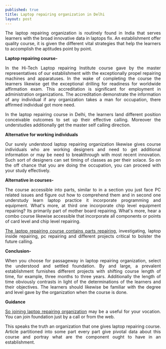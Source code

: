 ```yaml
---
published: true
title: Laptop repairing organization in Delhi
layout: post
---
```

<p align="justify">The laptop repairing organization is routinely found in India that serves learners with the broad innovative data in laptops fix. An establishment offer quality course, it is given the different vital strategies that help the learners to accomplish the aptitudes point by point.</p>

<b>Laptop repairing course- </b> 

<p align="justify">In the Hi-Tech Laptop repairing Institute course gave by the master representatives of our establishment with the exceptionally propel repairing machines and apparatuses. In the wake of completing the course the learners likewise get the exceptional drilling for readiness for worldwide affirmation exam. This accreditation is significant for employment in administration organizations. The accreditation demonstrate the information of any individual if any organization takes a man for occupation, there affirmed individual got more need.</p>

<p align="justify">In the laptop repairing course in Delhi, the learners land different position conceivable outcomes to set up their effective calling. Moreover the understudies additionally get the master self calling direction.</p>

<b>Alternative for working individuals</b> 

<p align="justify">Our surely understood laptop repairing organization likewise gives course individuals who are working designers and need to get additional information or may be need to breakthrough with most recent innovation. Such sort of designers can set timing of classes as per their solace. So on the off chance that you are doing the occupation, you can proceed with your study effectively. 

<b>Alternative in courses- </b> 

<p align="justify">The course accessible into parts, similar to in a section you just face PC related issues and figure out how to comprehend them and in second one understudy learn laptop practice it incorporate programming and equipment. What's more, at third one incorporate chip level equipment repairing? Its primarily part of mother board repairing. What's more, hear a combo course likewise accessible that incorporate all components or points of card level and chip level repairing.</p>

<p align="justify"><a href="http://www.hitechcourses.in">The laptop repairing course contains parts repairing</a>, investigating, laptop inside repairing, pc repairing and different projects critical to bolster the future calling.</p>

<b>Conclusion-</b> 

<p align="justify">When you choose for passageway in laptop repairing organization, select the understood and settled foundation. By and large, a prevalent establishment furnishes different projects with shifting course length of time, for example, three months to three years. Additionally the length of time obviously contrasts in light of the determinations of the learners and their objectives. The learners should likewise be familiar with the degree and level gave by the organization when the course is done.</p>

<b>Guidance</b> 

<p align="justify"><a href="http://hn1.in/laptop-repairing-course">So joining laptop repairing organization</a> may be a useful for your vocation. You can join foundation just by a call or from the web.</p>

<p align="justify">This speaks the truth an organization that one gives laptop repairing course. Article partitioned into some part every part give pivotal data about this course and portray what are the component ought to have in an establishment.</p>